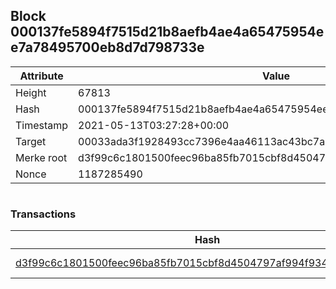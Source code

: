## Block 000137fe5894f7515d21b8aefb4ae4a65475954ee7a78495700eb8d7d798733e

Attribute | Value
--- | ---
Height | 67813
Hash | 000137fe5894f7515d21b8aefb4ae4a65475954ee7a78495700eb8d7d798733e
Timestamp | 2021-05-13T03:27:28+00:00
Target | 00033ada3f1928493cc7396e4aa46113ac43bc7ac52aab5d08e3934913716f64
Merke root | d3f99c6c1801500feec96ba85fb7015cbf8d4504797af994f9347f5648211fd5
Nonce | 1187285490

```

```

### Transactions

Hash | Amount
--- | ---
[d3f99c6c1801500feec96ba85fb7015cbf8d4504797af994f9347f5648211fd5](d3f99c6c1801500feec96ba85fb7015cbf8d4504797af994f9347f5648211fd5.md) | 10.00000000 SKEPTI 
